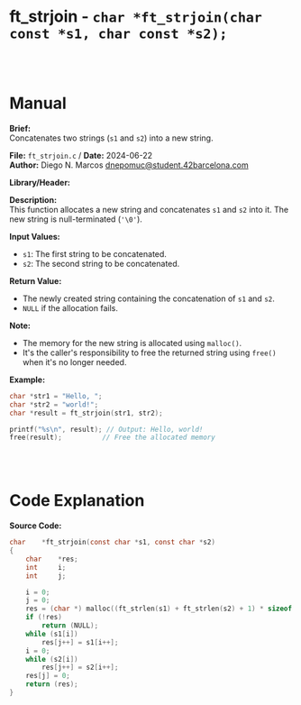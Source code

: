 # ft_strjoin - `char *ft_strjoin(char const *s1, char const *s2);`
<br>
<br>

# Manual
**Brief:**  
Concatenates two strings (`s1` and `s2`) into a new string.

**File:** `ft_strjoin.c` / **Date:** 2024-06-22  
**Author:** Diego N. Marcos <dnepomuc@student.42barcelona.com>

**Library/Header:**



**Description:**  
This function allocates a new string and concatenates `s1` and `s2` into it. The new string is null-terminated (`'\0'`).

**Input Values:**  
* `s1`: The first string to be concatenated.
* `s2`: The second string to be concatenated.

**Return Value:**  
* The newly created string containing the concatenation of `s1` and `s2`.
* `NULL` if the allocation fails.

**Note:**  
- The memory for the new string is allocated using `malloc()`.
- It's the caller's responsibility to free the returned string using `free()` when it's no longer needed. 

**Example:**  
```c
char *str1 = "Hello, ";
char *str2 = "world!";
char *result = ft_strjoin(str1, str2);

printf("%s\n", result); // Output: Hello, world!
free(result);          // Free the allocated memory
```

<br>
<br>

# Code Explanation
**Source Code:**
``` C
char	*ft_strjoin(const char *s1, const char *s2)
{
	char	*res;
	int		i;
	int		j;

	i = 0;
	j = 0;
	res = (char *) malloc((ft_strlen(s1) + ft_strlen(s2) + 1) * sizeof(char));
	if (!res)
		return (NULL);
	while (s1[i])
		res[j++] = s1[i++];
	i = 0;
	while (s2[i])
		res[j++] = s2[i++];
	res[j] = 0;
	return (res);
}

```